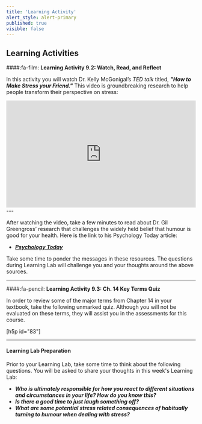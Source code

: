 ```yaml
---
title: 'Learning Activity'
alert_style: alert-primary
published: true
visible: false
---
```


## Learning Activities

####:fa-film: **Learning Activity 9.2: Watch, Read, and Reflect**

In this activity you will watch Dr. Kelly McGonigal’s *TED talk* titled, ***"How to Make Stress your Friend."***  This video is groundbreaking research to help people transform their perspective on stress:

<div style='max-width: 640px'><div style='position: relative; padding-bottom: 56.25%; height: 0; overflow: hidden;'><iframe width="640" height="360" src=https://embed.ted.com/talks/lang/en/kelly_mcgonigal_how_to_make_stress_your_friend" allowfullscreen style="border:none; position: absolute; top: 0; left: 0; right: 0; bottom: 0; height: 100%; max-width: 100%;"></iframe></div></div>
---

After watching the video, take a few minutes to read about Dr. Gil Greengross’ research that challenges the widely held belief that humour is good for your health. Here is the link to his Psychology Today article:

 - [***Psychology Today***](https://www.psychologytoday.com/intl/blog/humor-sapiens/201805/humor-may-not-be-so-good-your-health  )

Take some time to ponder the messages in these resources. The questions during Learning Lab will challenge you and your thoughts around the above sources.

---

####:fa-pencil: **Learning Activity 9.3: Ch. 14 Key Terms Quiz**

In order to review some of the major terms from Chapter 14 in your textbook, take the following unmarked quiz. Although you will not be evaluated on these terms, they will assist you in the assessments for this course.

[h5p id="83"]

---

#### **Learning Lab Preparation**

Prior to your Learning Lab, take some time to think about the following questions. You will be asked to share your thoughts in this week's Learning Lab:

 - ***Who is ultimately responsible for how you react to different situations and circumstances in your life? How do you know this?***
 - ***Is there a good time to just laugh something off?***
 - ***What are some potential stress related consequences of habitually turning to humour when dealing with stress?***
